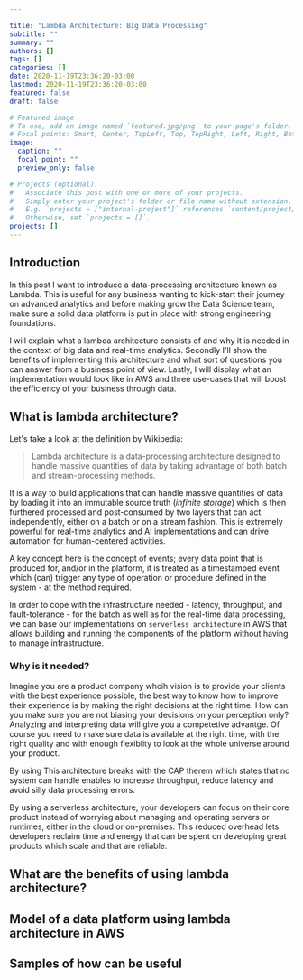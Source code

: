 ```yaml
---

title: "Lambda Architecture: Big Data Processing"
subtitle: ""
summary: ""
authors: []
tags: []
categories: []
date: 2020-11-19T23:36:20-03:00
lastmod: 2020-11-19T23:36:20-03:00
featured: false
draft: false

# Featured image
# To use, add an image named `featured.jpg/png` to your page's folder.
# Focal points: Smart, Center, TopLeft, Top, TopRight, Left, Right, BottomLeft, Bottom, BottomRight.
image:
  caption: ""
  focal_point: ""
  preview_only: false

# Projects (optional).
#   Associate this post with one or more of your projects.
#   Simply enter your project's folder or file name without extension.
#   E.g. `projects = ["internal-project"]` references `content/project/deep-learning/index.md`.
#   Otherwise, set `projects = []`.
projects: []
---
```


## Introduction
In this post I want to introduce a data-processing architecture known as Lambda.
This is useful for any business wanting to kick-start their journey on advanced
analytics and before making grow the Data Science team, make sure a solid data
platform is put in place with strong engineering foundations.

I will explain what a lambda architecture consists of and why it is needed in the context
of big data and real-time analytics. Secondly I'll show the benefits of implementing
this architecture and what sort of questions you can answer from a business point of view.
Lastly, I will display what an implementation would look like in AWS and three use-cases
that will boost the efficiency of your business through data.

## What is lambda architecture?


Let's take a look at the definition by Wikipedia:

> Lambda architecture is a data-processing architecture designed to handle massive 
> quantities of data by taking advantage of both batch and stream-processing methods.

It is a way to build applications that can handle massive quantities of data by loading
it into an immutable source truth (*infinite storage*) which is then furthered processed 
and post-consumed by two layers that can act independently, either on a batch or on a 
stream fashion. This is extremely powerful for real-time analytics and AI implementations 
and can drive automation for human-centered activities.

A key concept here is the concept of events; every data point that is produced for, and/or 
in the platform, it is treated as a timestamped event which (can) trigger
any type of operation or procedure defined in the system - at the method required.

In order to cope with the infrastructure needed - latency, throughput, and fault-tolerance - 
for the batch as well as for the real-time data processing, we can base our implementations
on `serverless architecture` in AWS that allows building and running the components of the 
platform without having to manage infrastructure.


### Why is it needed?
Imagine you are a product company whcih vision is to provide your clients with the best experience possible, the 
best way to know how to improve their experience is by making the right decisions at the right time. How can you
make sure you are not biasing your decisions on your perception only? Analyzing and interpreting data will give you
a competetive advantge. Of course you need to make sure data is available at the right time, with the right quality and 
with enough flexiblity to look at the whole universe around your product. 

By using 
This architecture breaks with the CAP therem which states that no system can handle enables to increase throughput, reduce latency and avoid silly 
data processing errors.

By using a serverless architecture, your developers can focus on their core product instead of worrying about managing and operating servers or runtimes, either in the cloud or on-premises. This reduced overhead lets developers reclaim time and energy that can be spent on developing great products which scale and that are reliable.
## What are the benefits of using lambda architecture?

## Model of a data platform using lambda architecture in AWS

## Samples of how can be useful
 
